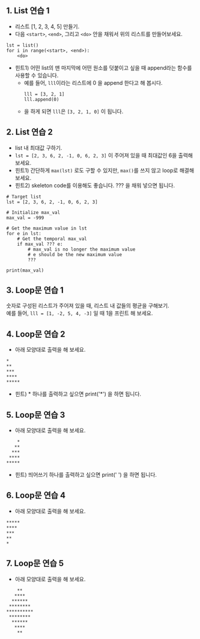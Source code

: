 ## 1. List 연습 1

- 리스트 [1, 2, 3, 4, 5] 만들기.
- 다음 `<start>`, `<end>`, 그리고 `<do>` 안을 채워서 위의 리스트를 만들어보세요.

```
lst = list()
for i in range(<start>, <end>):
    <do>
````
	
- 힌트1) 어떤 list의 맨 마지막에 어떤 원소를 덧붙이고 싶을 때 append라는 함수를 사용할 수 있습니다. 
	- 예를 들어, `lll`이라는 리스트에 0 을 append 한다고 해 봅시다.
		```
		lll = [3, 2, 1]
		lll.append(0)
		```
	- 을 하게 되면 `lll`은 `[3, 2, 1, 0]` 이 됩니다.
  
  
## 2. List 연습 2

- list 내 최대값 구하기. 
- `lst = [2, 3, 6, 2, -1, 0, 6, 2, 3]` 이 주어져 있을 때 최대값인 6을 출력해보세요.
- 힌트1) 간단하게 `max(lst)` 로도 구할 수 있지만, `max()`를 쓰지 않고 loop로 해결해 보세요.
- 힌트2) skeleton code를 이용해도 좋습니다. ??? 을 채워 넣으면 됩니다.

```
# Target list
lst = [2, 3, 6, 2, -1, 0, 6, 2, 3]

# Initialize max_val
max_val = -999

# Get the maximum value in lst
for e in lst:
    # Get the temporal max_val
    if max_val ??? e:
        # max_val is no longer the maximum value
        # e should be the new maximum value
        ???

print(max_val)
```

## 3. Loop문 연습 1

숫자로 구성된 리스트가 주어져 있을 때, 리스트 내 값들의 평균을 구해보기. <br>
예를 들어, `lll = [1, -2, 5, 4, -3]` 일 때 1을 프린트 해 보세요.


## 4. Loop문 연습 2

- 아래 모양대로 출력을 해 보세요.
```
*
**
***
****
*****
```
- 힌트) * 하나를 출력하고 싶으면 print('*') 을 하면 됩니다.



## 5. Loop문 연습 3

- 아래 모양대로 출력을 해 보세요.
```
    *
   **
  ***
 ****
*****
```
- 힌트) 띄어쓰기 하나를 출력하고 싶으면 print(' ') 을 하면 됩니다.


## 6. Loop문 연습 4
- 아래 모양대로 출력을 해 보세요.
```
*****
****
***
**
*
```


## 7. Loop문 연습 5
- 아래 모양대로 출력을 해 보세요.
```
    **
   ****
  ******
 ********
**********
 ********
  ******
   ****
    **
```
